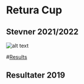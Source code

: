 # Retura Cup


## Stevner 2021/2022

![alt text](https://profil.retura.no/wp-content/uploads/2020/04/Skjermbilde-2020-04-15-kl.-13.40.24-1024x376.png "Retura")


#[Results](https://mittdfs.no/aktuelt-na/resultater/)

## Resultater 2019

